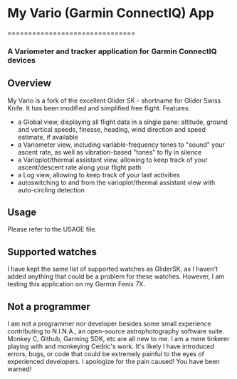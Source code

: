 # My Vario (Garmin ConnectIQ) App
===============================
### A Variometer and tracker application for Garmin ConnectIQ devices


## Overview

My Vario is a fork of the excellent Glider SK - shortname for Glider Swiss
Knife. It has been modified and simplified free flight.
Features:
 - a Global view, displaying all flight data in a single pane: altitude,
   ground and vertical speeds, finesse, heading, wind direction and speed
   estimate, if available
 - a Variometer view, including variable-frequency tones to "sound" your
   ascent rate, as well as vibration-based "tones" to fly in silence
 - a Varioplot/thermal assistant view, allowing to keep track of your
   ascent/descent rate along your flight path
 - a Log view, allowing to keep track of your last activities
 - autoswitching to and from the varioplot/thermal assistant view with
   auto-circling detection


## Usage

Please refer to the USAGE file.

## Supported watches

I have kept the same list of supported watches as GliderSK, as I haven't
added anything that could be a problem for these watches. However, I am
testing this application on my Garmin Fenix 7X.

## Not a programmer

I am not a programmer nor developer besides some small experience
contributing to N.I.N.A., an open-source astrophotography software suite.
Monkey C, Github, Garming SDK, etc are all new to me. I am a mere tinkerer
playing with and monkeying Cedric's work. It's likely I have introduced
errors, bugs, or code that could be extremely painful to the eyes of
experienced developers. I apologize for the pain caused!
You have been warned!

